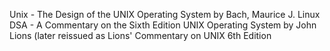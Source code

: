 Unix - The Design of the UNIX Operating System by Bach, Maurice J.
Linux DSA - A Commentary on the Sixth Edition UNIX Operating System by John Lions (later reissued as Lions' Commentary on UNIX 6th Edition
